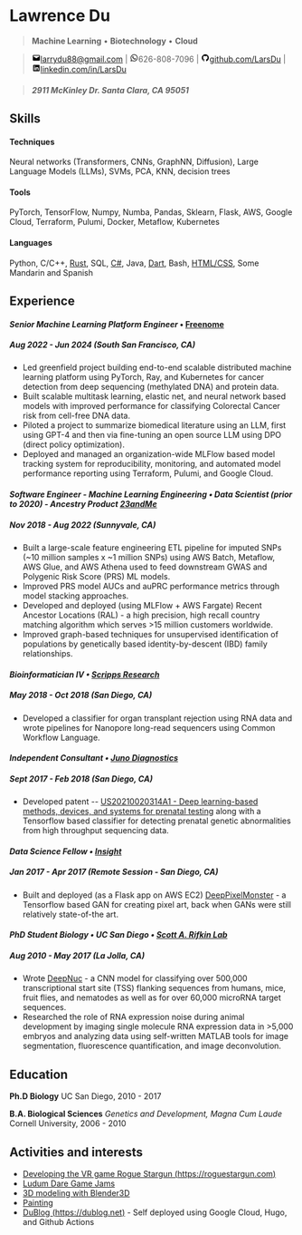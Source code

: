 Lawrence Du
=========================

> **Machine Learning** • **Biotechnology** • **Cloud**

> ![mail](icons/png/mail.png)[larrydu88@gmail.com](mailto:larrydu88@gmail.com) | ![phone](icons/png/whatsapp.png)626-808-7096 | ![github](icons/png/github.png)[github.com/LarsDu](http://github.com/LarsDu) | ![linkedin](icons/png/linkedin.png)[linkedin.com/in/LarsDu](http://linkedin.com/in/LarsDu)

> ##### 2911 McKinley Dr. Santa Clara, CA 95051

Skills
--------------------
#### Techniques
Neural networks (Transformers, CNNs, GraphNN, Diffusion), Large Language Models (LLMs), SVMs, PCA, KNN, decision trees

#### Tools
PyTorch, TensorFlow, Numpy, Numba, Pandas, Sklearn, Flask, AWS, Google Cloud, Terraform, Pulumi, Docker, Metaflow, Kubernetes

#### Languages
Python, C/C++, [Rust](https://github.com/LarsDu/StarRust), SQL, [C\#](https://roguestargun.com), Java, [Dart](https://github.com/LarsDu/simple_flutter_audio_recorder), Bash, [HTML/CSS](https://dublog.net), Some Mandarin and Spanish

Experience
--------------------

#### *Senior Machine Learning Platform Engineer* • [Freenome](https://www.linkedin.com/company/freenome/mycompany/)
##### Aug 2022 - Jun 2024 (South San Francisco, CA)

 * Led greenfield project building end-to-end scalable distributed machine learning platform using PyTorch, Ray, and Kubernetes for cancer detection from deep sequencing (methylated DNA) and protein data.
 * Built scalable multitask learning, elastic net, and neural network based models with improved performance for classifying Colorectal Cancer risk from cell-free DNA data.
 * Piloted a project to summarize biomedical literature using an LLM, first using GPT-4 and then via fine-tuning an open source LLM using DPO (direct policy optimization).
 * Deployed and managed an organization-wide MLFlow based model tracking system for reproducibility, monitoring, and automated model performance reporting using Terraform, Pulumi, and Google Cloud.

#### *Software Engineer - Machine Learning Engineering • Data Scientist (prior to 2020) - Ancestry Product [23andMe](https://www.linkedin.com/company/23andme/mycompany/)*
##### Nov 2018 - Aug 2022 (Sunnyvale, CA)

 * Built a large-scale feature engineering ETL pipeline for imputed SNPs (~10 million samples x ~1 million SNPs) using AWS Batch, Metaflow, AWS Glue, and AWS Athena used to feed downstream GWAS and Polygenic Risk Score (PRS) ML models.
 * Improved PRS model AUCs and auPRC performance metrics through model stacking approaches.
 * Developed and deployed (using MLFlow + AWS Fargate) Recent Ancestor Locations (RAL) - a high precision, high recall country matching algorithm which serves >15 million customers worldwide.
 * Improved graph-based techniques for unsupervised identification of populations by genetically based identity-by-descent (IBD) family relationships.

#### *Bioinformatician IV • [Scripps Research](https://www.scripps.edu/science-and-medicine/cores-and-services/bioinformatics-core/index.html)*
##### May 2018 - Oct 2018 (San Diego, CA)

 * Developed a classifier for organ transplant rejection using RNA data and wrote pipelines for Nanopore long-read sequencers using Common Workflow Language.

#### *Independent Consultant • [Juno Diagnostics](https://www.linkedin.com/company/juno-diagnostics/)*
##### Sept 2017 - Feb 2018 (San Diego, CA)

 * Developed patent -- [US20210020314A1 - Deep learning-based methods, devices, and systems for prenatal testing](https://patents.google.com/patent/US20210020314A1) along with a Tensorflow based classifier for detecting prenatal genetic abnormalities from high throughput sequencing data.

#### *Data Science Fellow • [Insight](https://insightfellows.com/data-science)*
##### Jan 2017 - Apr 2017 (Remote Session - San Diego, CA)

 * Built and deployed (as a Flask app on AWS EC2) [DeepPixelMonster](https://github.com/LarsDu/DeepPixelMonster) - a Tensorflow based GAN for creating pixel art, back when GANs were still relatively state-of-the art.

#### *PhD Student Biology • UC San Diego • [Scott A. Rifkin Lab](http://labs.biology.ucsd.edu/rifkin/)*
##### Aug 2010 - May 2017 (La Jolla, CA)

 * Wrote [DeepNuc](https://github.com/LarsDu/DeepNuc) - a CNN model for classifying over 500,000 transcriptional start site (TSS) flanking sequences from humans, mice, fruit flies, and nematodes as well as for over 60,000 microRNA target sequences.
 * Researched the role of RNA expression noise during animal development by imaging single molecule RNA expression data in >5,000 embryos and analyzing data using self-written MATLAB tools for image segmentation, fluorescence quantification, and image deconvolution.
  
Education
---------
**Ph.D Biology**
UC San Diego, 2010 - 2017

**B.A. Biological Sciences** *Genetics and Development, Magna Cum Laude*
Cornell University, 2006 - 2010

Activities and interests
------------------------
* [Developing the VR game Rogue Stargun (https://roguestargun.com)](https://roguestargun.com)
* [Ludum Dare Game Jams](https://ldjam.com/users/larsdu/games)
* [3D modeling with Blender3D](https://sketchfab.com/3d-models/walken-23f4b6f0dcea4bf3afe714a59a9473e9)
* [Painting](https://dublog.net/images/stable-diffusion-img2img/larryd.png)
* [DuBlog (https://dublog.net)](https://dublog.net) - Self deployed using Google Cloud, Hugo, and Github Actions